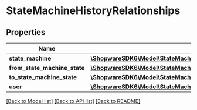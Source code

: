 # StateMachineHistoryRelationships

## Properties
Name | Type | Description | Notes
------------ | ------------- | ------------- | -------------
**state_machine** | [**\ShopwareSDK6\Model\StateMachineHistoryRelationshipsStateMachine**](StateMachineHistoryRelationshipsStateMachine.md) |  | [optional] 
**from_state_machine_state** | [**\ShopwareSDK6\Model\StateMachineHistoryRelationshipsFromStateMachineState**](StateMachineHistoryRelationshipsFromStateMachineState.md) |  | [optional] 
**to_state_machine_state** | [**\ShopwareSDK6\Model\StateMachineHistoryRelationshipsToStateMachineState**](StateMachineHistoryRelationshipsToStateMachineState.md) |  | [optional] 
**user** | [**\ShopwareSDK6\Model\StateMachineHistoryRelationshipsUser**](StateMachineHistoryRelationshipsUser.md) |  | [optional] 

[[Back to Model list]](../../README.md#documentation-for-models) [[Back to API list]](../../README.md#documentation-for-api-endpoints) [[Back to README]](../../README.md)

